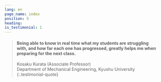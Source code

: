 ```yaml
---
lang: en
page_name: index
position: 5
heading:
is_testimonial: 1
---
```


> #### Being able to know in real time what my students are struggling with, and how far each one has progressed, greatly helps me when preparing for the next class.
> Kosaku Kurata (Associate Professor)<br>
> Department of Mechanical Engineering, Kyushu University
{:.testimonial-quote}
